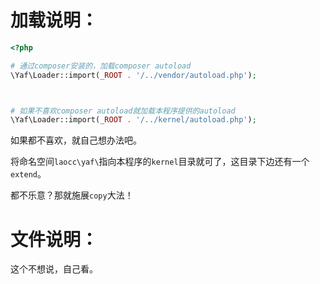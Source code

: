 
# 加载说明：

```php
<?php

# 通过composer安装的，加载composer autoload
\Yaf\Loader::import(_ROOT . '/../vendor/autoload.php');



# 如果不喜欢composer autoload就加载本程序提供的autoload
\Yaf\Loader::import(_ROOT . '/../kernel/autoload.php');


```
如果都不喜欢，就自己想办法吧。

将命名空间`laocc\yaf\`指向本程序的`kernel`目录就可了，这目录下边还有一个`extend`。

都不乐意？那就施展`copy`大法！



# 文件说明：

这个不想说，自己看。